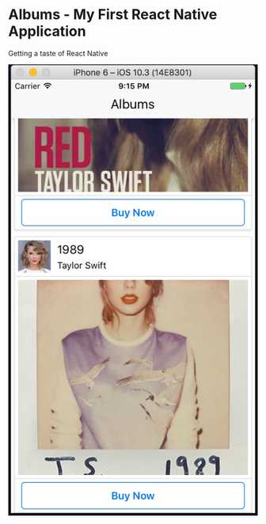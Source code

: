 # Albums - My First React Native Application
Getting a taste of React Native

![Alt text](/screenshots/mainscreen.jpg?raw=true "Application Main Screen")
